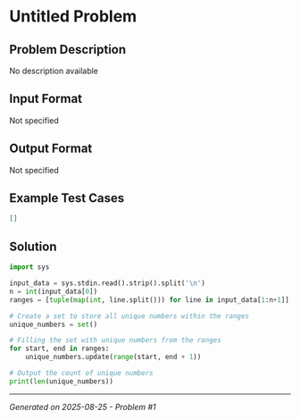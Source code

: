 # Untitled Problem

## Problem Description
No description available

## Input Format
Not specified

## Output Format
Not specified

## Example Test Cases
```json
[]
```

## Solution
```python
import sys

input_data = sys.stdin.read().strip().split('\n')
n = int(input_data[0])
ranges = [tuple(map(int, line.split())) for line in input_data[1:n+1]]

# Create a set to store all unique numbers within the ranges
unique_numbers = set()

# Filling the set with unique numbers from the ranges
for start, end in ranges:
    unique_numbers.update(range(start, end + 1))

# Output the count of unique numbers
print(len(unique_numbers))
```

---
*Generated on 2025-08-25 - Problem #1*